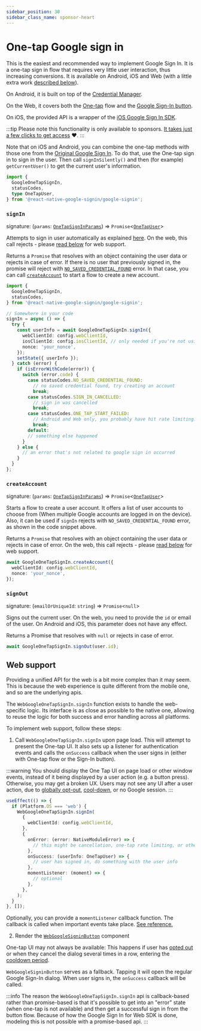 ```yaml
---
sidebar_position: 30
sidebar_class_name: sponsor-heart
---
```


# One-tap Google sign in

This is the easiest and recommended way to implement Google Sign In. It is a one-tap sign in flow that requires very little user interaction, thus increasing conversions. It is available on Android, iOS and Web (with a little extra work [described below](#web-support)).

On Android, it is built on top of the [Credential Manager](https://developers.google.com/identity/android-credential-manager).

On the Web, it covers both the [One-tap](https://developers.google.com/identity/gsi/web/guides/offerings#one_tap) flow and the [Google Sign-In button](https://developers.google.com/identity/gsi/web/guides/offerings#sign_in_with_google_button).

On iOS, the provided API is a wrapper of the [iOS Google Sign In SDK](https://developers.google.com/identity/sign-in/ios/start-integrating).

:::tip
Please note this functionality is only available to sponsors️. [It takes just a few clicks to get access](install#accessing-the-private-package-for-sponsors) ❤️.
:::

Note that on iOS and Android, you can combine the one-tap methods with those one from the [Original Google Sign In](original). To do that, use the One-tap sign in to sign in the user. Then call `signInSilently()` and then (for example) `getCurrentUser()` to get the current user's information.

```ts
import {
  GoogleOneTapSignIn,
  statusCodes,
  type OneTapUser,
} from '@react-native-google-signin/google-signin';
```

### `signIn`

signature: (`params`: [`OneTapSignInParams`](api#onetapsigninparams)) => `Promise`\<[`OneTapUser`](api#onetapuser)\>

Attempts to sign in user automatically as explained [here](<https://developers.google.com/android/reference/com/google/android/gms/auth/api/identity/BeginSignInRequest.Builder#setAutoSelectEnabled(boolean)>). On the web, this call rejects - please [read below](#web-support) for web support.

Returns a `Promise` that resolves with an object containing the user data or rejects in case of error. If there is no user that previously signed in, the promise will reject with [`NO_SAVED_CREDENTIAL_FOUND`](http://localhost:3000/docs/errors#one-tap-specific-errors) error. In that case, you can call [`createAccount`](one-tap#createaccount) to start a flow to create a new account.

```ts
import {
  GoogleOneTapSignIn,
  statusCodes,
} from '@react-native-google-signin/google-signin';

// Somewhere in your code
signIn = async () => {
  try {
    const userInfo = await GoogleOneTapSignIn.signIn({
      webClientId: config.webClientId,
      iosClientId: config.iosClientId, // only needed if you're not using Firebase config file
      nonce: 'your_nonce',
    });
    setState({ userInfo });
  } catch (error) {
    if (isErrorWithCode(error)) {
      switch (error.code) {
        case statusCodes.NO_SAVED_CREDENTIAL_FOUND:
          // no saved credential found, try creating an account
          break;
        case statusCodes.SIGN_IN_CANCELLED:
          // sign in was cancelled
          break;
        case statusCodes.ONE_TAP_START_FAILED:
          // Android and Web only, you probably have hit rate limiting. You can still call the original Google Sign In API in this case.
          break;
        default:
        // something else happened
      }
    } else {
      // an error that's not related to google sign in occurred
    }
  }
};
```

### `createAccount`

signature: (`params`: [`OneTapSignInParams`](api#onetapsigninparams)) => `Promise`\<[`OneTapUser`](api#onetapuser)\>

Starts a flow to create a user account. It offers a list of user accounts to choose from (When multiple Google accounts are logged in on the device). Also, it can be used if `signIn` rejects with `NO_SAVED_CREDENTIAL_FOUND` error, as shown in the code snippet above.

Returns a `Promise` that resolves with an object containing the user data or rejects in case of error. On the web, this call rejects - please [read below](#web-support) for web support.

```ts
await GoogleOneTapSignIn.createAccount({
  webClientId: config.webClientId,
  nonce: 'your_nonce',
});
```

### `signOut`

signature: (`emailOrUniqueId`: `string`) => `Promise`\<`null`\>

Signs out the current user. On the web, you need to provide the `id` or email of the user. On Android and iOS, this parameter does not have any effect.

Returns a Promise that resolves with `null` or rejects in case of error.

```ts
await GoogleOneTapSignIn.signOut(user.id);
```

## Web support

Providing a unified API for the web is a bit more complex than it may seem. This is because the web experience is quite different from the mobile one, and so are the underlying apis.

The `WebGoogleOneTapSignIn.signIn` function exists to handle the web-specific logic. Its interface is as close as possible to the native one, allowing to reuse the logic for both success and error handling across all platforms.

To implement web support, follow these steps:

1. Call `WebGoogleOneTapSignIn.signIn` upon page load. This will attempt to present the One-tap UI. It also sets up a listener for authentication events and calls the `onSuccess` callback when the user signs in (either with One-tap flow or the Sign-In button).

:::warning
You should display the One Tap UI on page load or other window events, instead of it being displayed by a user action (e.g. a button press). Otherwise, you may get a broken UX. Users may not see any UI after a user action, due to [globally opt-out](https://developers.google.com/identity/gsi/web/guides/features#globally_opt_out), [cool-down](https://developers.google.com/identity/gsi/web/guides/features#exponential_cooldown), or no Google session.
:::

```ts
useEffect(() => {
  if (Platform.OS === 'web') {
    WebGoogleOneTapSignIn.signIn(
      {
        webClientId: config.webClientId,
      },
      {
        onError: (error: NativeModuleError) => {
          // this might be cancellation, one-tap rate limiting, or other errors
        },
        onSuccess: (userInfo: OneTapUser) => {
          // user has signed in, do something with the user info
        },
        momentListener: (moment) => {
          // optional
        },
      },
    );
  }
}, []);
```

Optionally, you can provide a `momentListener` callback function. The callback is called when important events take place. [See reference.](https://developers.google.com/identity/gsi/web/reference/js-reference#PromptMomentNotification)

2. Render the [`WebGoogleSigninButton`](buttons/web.md) component

One-tap UI may not always be available: This happens if user has [opted out](https://developers.google.com/identity/gsi/web/guides/features#globally_opt_out) or when they cancel the dialog several times in a row, entering the [cooldown period](https://developers.google.com/identity/gsi/web/guides/features#exponential_cooldown).

`WebGoogleSigninButton` serves as a fallback. Tapping it will open the regular Google Sign-In dialog. When user signs in, the `onSuccess` callback will be called.

:::info
The reason the `WebGoogleOneTapSignIn.signIn` api is callback-based rather than promise-based is that it's possible to get into an "error" state (when one-tap is not available) and then get a successful sign in from the button flow. Because of how the Google Sign In for Web SDK is done, modeling this is not possible with a promise-based api.
:::
